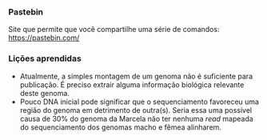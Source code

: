 ### Pastebin
Site que permite que você compartilhe uma série de comandos:  
https://pastebin.com/

### Lições aprendidas 
- Atualmente, a simples montagem de um genoma não é suficiente para publicação. É preciso extrair alguma informação biológica relevante deste genoma. 
- Pouco DNA inicial pode significar que o sequenciamento favoreceu uma região do genoma em detrimento de outra(s). Seria essa uma possível causa de 30% do genoma da Marcela não ter nenhuma *read* mapeada do sequenciamento dos genomas macho e fêmea alinharem.
